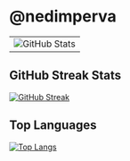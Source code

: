 # @nedimperva

<table>
<tr>
<td valign="top" width="100%">
<img src="https://github-readme-stats.vercel.app/api?username=nedimperva&show_icons=true&theme=radical&count_private=true&include_all_commits=true" alt="GitHub Stats" />
</td>
</tr>
</table>

## GitHub Streak Stats

[![GitHub Streak](https://streak-stats.demolab.com?user=nedimperva&theme=radical&date_format=M%20j%5B%2C%20Y%5D)](https://git.io/streak-stats)

## Top Languages

[![Top Langs](https://github-readme-stats.vercel.app/api/top-langs/?username=nedimperva&layout=compact&theme=radical)](https://github.com/anuraghazra/github-readme-stats)